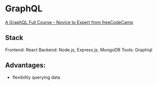 # GraphQL

[A GraphQL Full Course - Novice to Expert from freeCodeCamp](https://www.youtube.com/watch?v=ed8SzALpx1Q)

## Stack
Frontend: React
Backend: Node.js, Express.js, MongoDB
Tools: Graphiql

## Advantages:
- flexibility querying data